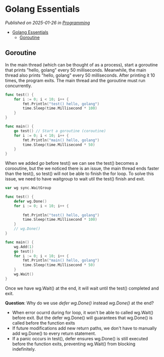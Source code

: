 # Golang Essentials


*Published on 2025-01-26 in [Programming](../topics/programming.html)*
- [Golang Essentials](#golang-notes)
  - [Goroutine](#goroutine)


## Goroutine

In the main thread (which can be thought of as a process), start a goroutine that prints "hello, golang" every 50 milliseconds. Meanwhile, the main thread also prints "hello, golang" every 50 milliseconds. After printing it 10 times, the program exits. The main thread and the goroutine must run concurrently.

```go
func test() {
	for i := 0; i < 10; i++ {
		fmt.Println("test() hello, golang")
		time.Sleep(time.Millisecond * 100)
	}
}

func main() {
	go test() // Start a goroutine (coroutine)
	for i := 0; i < 10; i++ {
		fmt.Println("main() hello, golang")
		time.Sleep(time.Millisecond * 50)
	}
}

```


When we added *go* before test() we can see the test() becomes a corooutine, but the we noticed there is an issue, the main thread ends faster than the test(), so test() will not be able to finish the for loop. To solve this issue, we need to have waitgroup to wait util the test() finish and exit.

```go
var wg sync.WaitGroup

func test() {
    defer wg.Done()
	for i := 0; i < 10; i++ {
		
        fmt.Println("test() hello, golang")
		time.Sleep(time.Millisecond * 100)
	}
    // wg.Done()
}

func main() {
    wg.Add(1)
	go test()
	for i := 0; i < 10; i++ {
		fmt.Println("main() hello, golang")
		time.Sleep(time.Millisecond * 50)
	}
    wg.Wait()
}

```

Once we have wg.Wait() at the end, it will wait until the test() completed and exit.

**Question**: Why do we use *defer wg.Done()* instead *wg.Done()* at the end?

* When error ocurrd during for loop, it won't be able to called wg.Wait() before exit. But the defer wg.Done() will guarantees that wg.Done() is called before the function exits
* If future modifications add new return paths, we don't have to manually add wg.Done() to every return statement.
* If a panic occurs in test(), defer ensures wg.Done() is still executed before the function exits, preventing wg.Wait() from blocking indefinitely.

